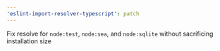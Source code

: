 ```yaml
---
'eslint-import-resolver-typescript': patch
---
```


Fix resolve for `node:test`, `node:sea`, and `node:sqlite` without sacrificing installation size
